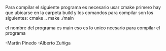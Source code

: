 Para compilar el siguiente programa es necesario usar cmake
primero hay que ubicarse en la carpeta build
y los comandos para compilar son los siguientes:
cmake ..
make
./main

el nombre del programa es main
eso es lo unico ncesario para compilar el programa

-Martin Pinedo
-Alberto Zuñiga